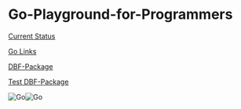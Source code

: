 # Go-Playground-for-Programmers


[Current Status](https://github.com/Com1Software/Go-Playground-for-Programmers/wiki/Current-Status)

[Go Links](https://github.com/Com1Software/Go-Playground-for-Programmers/wiki/Golang-Links)

[DBF-Package](https://github.com/Com1Software/DBF-Package)

[Test DBF-Package](https://github.com/Com1Software/Test-DBF-Package)


![Go](https://www.eternaldev.com/static/bd050a890f2d9f5e9819d6253be0797c/40a1d/o6aczwfv_400x400.webp)![Go](https://miro.medium.com/max/790/1*mWU0yD57BQ4RyHUnqLQLkA.jpeg) 

